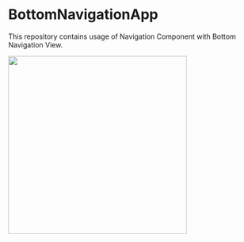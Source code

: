 # BottomNavigationApp
This repository contains usage of Navigation Component with Bottom Navigation View.

<img src="https://user-images.githubusercontent.com/10457267/118281422-da64b980-b4d5-11eb-98e9-c0e394db4a41.gif" width="360">




